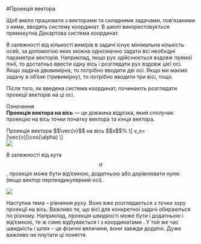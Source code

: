 #Проекція вектора

Щоб вмiло працювати з векторами та складними задачами, пов’язаними з ними, вводять систему координат. В школi використовується прямокутна Декартова система координат.


В залежностi вiд кiлькостi вимiрiв в задачi iснує мiнiмальна кiлькiсть осей, за допомогою яких можна однозначно задати всi необхiднi параметри векторiв. Наприклад, якщо рух здiйснюється вздовж прямої лiнiї, то достатньо ввести одну вiсь i розглядати рух вздовж цiєї осі. Якщо задача двовимiрна, то потрiбно вводити двi осі. Якщо ми маємо задачу в об’ємi (тривимiрну), то потрiбно вводити три вiсi, тощо.


Пiсля того, як введена система координат, починають розглядати проекцiї векторiв на цi осі.


<div class="eoz-wrap">
<span class="eoz">Означення</span>
<div class="eoz-text">
<b>Проекцiя вектора на вiсь</b> — це довжина вiдрiзка, який сполучає проекцiю на вiсь точки початку вектора та кiнця вектора.</br>
<p></p>
<p1>Проекцiя вектора $$\vec{v}$$</p1> на вісь $$x$$% 
\[ v_x= |\vec{v}|\cos(\alpha) \]
</div>
</div>

<img src="https://rawgit.com/chudaol/ed-era-book-physics/master/images/chapter_1/11.svg" class="image"/>

В залежностi вiд кута $$\alpha$$, проекцiя може бути вiд’ємною, додатньою або дорiвнювати нулю (якщо вектор перпендикулярний осі).

<img src="https://rawgit.com/chudaol/ed-era-book-physics/master/images/chapter_1/12.svg" class="image"/>


Наступна тема – рiвняння руху. Воно вже розглядається з точки зору проекцiї на вiсь. Важливо те, що вiсi для конкретної задачi обираються по рiзному. Наприклад, проекцiя швидкостi може бути i додатньою i вiд’ємною, те ж саме вiдбувається i з координатами . У той же час швидкiсть i шлях – це фiзичнi величини, вони завжди додатнi. Дуже важливо не плутати цi поняття.

